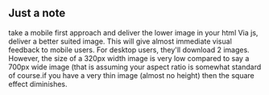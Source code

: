 Just a note
-----------

take a mobile first approach and deliver the lower image in your html
Via js, deliver a better suited image.
This will give almost immediate visual feedback to mobile users.
For desktop users, they'll download 2 images. However, the size of a 320px width image is very low compared to say a 700px wide image (that is assuming your aspect ratio is somewhat standard of course.if you have a very thin image (almost no height) then the square effect diminishes.